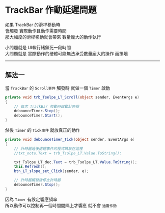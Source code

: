 # TrackBar 作動延遲問題
如果 TrackBar 的滑桿移動時  
會觸發 實際動作且動作需要時間  
那大幅度的滑桿移動就會帶來 數量龐大的動作執行  

小問題就是 UI執行緒鎖死一段時間  
大問題就是 實際動作的硬體可能無法承受數量龐大的操作 而損壞

---

## 解法一
當 `TrackBar` 的 `Scroll事件` 觸發時
就做一個 `Timer` 啟動
```csharp
private void trb_Tsolpe_LT_Scroll(object sender, EventArgs e)
{
    // 每次 TrackBar 拉動時啟動計時器
    debounceTimer.Stop();
    debounceTimer.Start();
}
```
然後 `Timer` 的 `Tick事件` 就放真正的動作
```csharp
private void debounceTimer_Tick(object sender, EventArgs e)
{
    // 計時器過後處理事件的程式碼放在這裡
    //txt_note.Text = trb_Tsolpe_LT.Value.ToString();

    txt_Tslope_LT_dec.Text = trb_Tsolpe_LT.Value.ToString();
    this.Refresh();
    btn_LT_slope_set_Click(sender, e);

    // 計時器觸發後停止計時器
    debounceTimer.Stop();
}
```

因為 `Timer` 有設定響應頻率  
所以動作可以控制再一個時間間隔上才響應
就不會 `過度作動`


